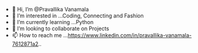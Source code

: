 - 👋 Hi, I’m @Pravallika Vanamala
- 👀 I’m interested in ...Coding, Connecting and Fashion
- 🌱 I’m currently learning ...Python
- 💞️ I’m looking to collaborate on Projects
- 📫 How to reach me ...https://www.linkedin.com/in/pravallika-vanamala-7612871a2..

<!---
PravallikaVanamala/Pravallika Vanamala is a ✨ special ✨ repository because its `README.md` (this file) appears on your GitHub profile.
You can click the Preview link to take a look at your changes.
--->

